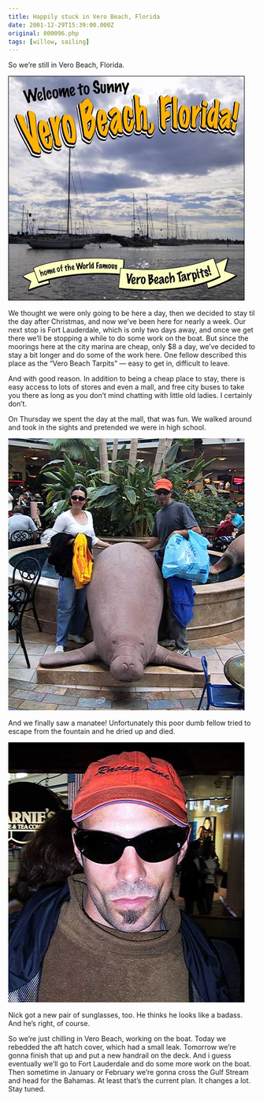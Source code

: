 ```yaml
---
title: Happily stuck in Vero Beach, Florida
date: 2001-12-29T15:39:00.000Z
original: 000096.php
tags: [willow, sailing]
---
```


So we’re still in Vero Beach, Florida.

<p class="polaroid" style="--deg: -2deg"><img src="./welcometoverobeach.jpg" /></p>

We thought we were only going to be here a day, then we decided to stay til the day after Christmas, and now we’ve been here for nearly a week. Our next stop is Fort Lauderdale, which is only two days away, and once we get there we’ll be stopping a while to do some work on the boat. But since the moorings here at the city marina are cheap, only $8 a day, we’ve decided to stay a bit longer and do some of the work here. One fellow described this place as the “Vero Beach Tarpits” — easy to get in, difficult to leave.

And with good reason. In addition to being a cheap place to stay, there is easy access to lots of stores and even a mall, and free city buses to take you there as long as you don’t mind chatting with little old ladies. I certainly don’t.

On Thursday we spent the day at the mall, that was fun. We walked around and took in the sights and pretended we were in high school.

<p class="polaroid" style="--deg: -2deg"><img src="./driedmanatee.jpg" /></p>

And we finally saw a manatee! Unfortunately this poor dumb fellow tried to escape from the fountain and he dried up and died.

<p class="polaroid" style="--deg: -2deg"><img src="./mauijim.jpg" /></p>

Nick got a new pair of sunglasses, too. He thinks he looks like a badass. And he’s right, of course.

So we’re just chilling in Vero Beach, working on the boat. Today we rebedded the aft hatch cover, which had a small leak. Tomorrow we’re gonna finish that up and put a new handrail on the deck. And i guess eventually we’ll go to Fort Lauderdale and do some more work on the boat. Then sometime in January or February we’re gonna cross the Gulf Stream and head for the Bahamas. At least that’s the current plan. It changes a lot. Stay tuned.
